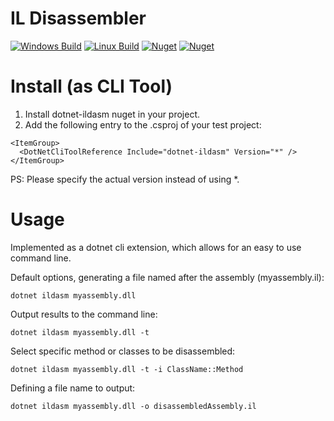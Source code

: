 # IL Disassembler  
[![Windows Build](https://ci.appveyor.com/api/projects/status/is3qcb0gnf018vx6/branch/master?svg=true)](https://ci.appveyor.com/project/pjbgf/dotnet-ildasm/branch/master) 
[![Linux Build](https://travis-ci.org/pjbgf/dotnet-ildasm.svg?branch=master)](https://travis-ci.org/pjbgf/dotnet-ildasm)
[![Nuget](https://img.shields.io/nuget/dt/dotnet-ildasm.svg)](http://nuget.org/packages/dotnet-ildasm) 
[![Nuget](https://img.shields.io/nuget/v/dotnet-ildasm.svg)](http://nuget.org/packages/dotnet-ildasm) 


# Install (as CLI Tool)

1. Install dotnet-ildasm nuget in your project.
2. Add the following entry to the .csproj of your test project:

```
<ItemGroup>
  <DotNetCliToolReference Include="dotnet-ildasm" Version="*" />
</ItemGroup>
```
PS: Please specify the actual version instead of using *.


# Usage
Implemented as a dotnet cli extension, which allows for an easy to use command line.

Default options, generating a file named after the assembly (myassembly.il):
```
dotnet ildasm myassembly.dll
```

Output results to the command line:
```
dotnet ildasm myassembly.dll -t
```

Select specific method or classes to be disassembled:
```
dotnet ildasm myassembly.dll -t -i ClassName::Method
```

Defining a file name to output: 
```
dotnet ildasm myassembly.dll -o disassembledAssembly.il
```
